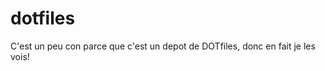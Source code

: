 dotfiles
========

C'est un peu con parce que c'est un depot de DOTfiles, donc en
fait je les vois!
